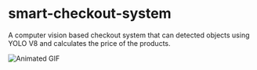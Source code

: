 # smart-checkout-system
A computer vision based checkout system that can detected objects using YOLO V8 and calculates the price of the products.

![Animated GIF](https://i.imgur.com/Rpr0YWS.gif)